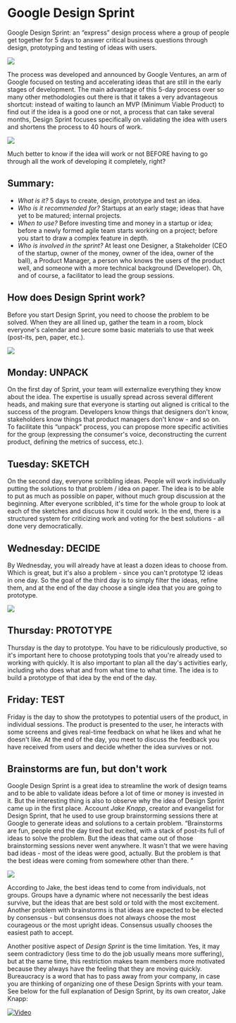 # Google Design Sprint
Google Design Sprint: an “express” design process where a group of people get together for 5 days to answer critical business questions through design, prototyping and testing of ideas with users.

<img src="./photo1.jpg"  /> 

The process was developed and announced by Google Ventures, an arm of Google focused on testing and accelerating ideas that are still in the early stages of development.
The main advantage of this 5-day process over so many other methodologies out there is that it takes a very advantageous shortcut: instead of waiting to launch an MVP (Minimum Viable Product) to find out if the idea is a good one or not, a process that can take several months, Design Sprint focuses specifically on validating the idea with users and shortens the process to 40 hours of work.

<img src="./photo2.png"  /> 

Much better to know if the idea will work or not BEFORE having to go through all the work of developing it completely, right?
## Summary:
 - *What is it?* 5 days to create, design, prototype and test an idea.
 - *Who is it recommended for?* Startups at an early stage; ideas that have yet to be matured; internal projects.
 - *When to use?* Before investing time and money in a startup or idea; before a newly formed agile team starts working on a project; before you start to draw a complex feature in depth.
 - *Who is involved in the sprint?* At least one Designer, a Stakeholder (CEO of the startup, owner of the money, owner of the idea, owner of the ball), a Product Manager, a person who knows the users of the product well, and someone with a more technical background (Developer). Oh, and of course, a facilitator to lead the group sessions.
 
## How does Design Sprint work?
Before you start Design Sprint, you need to choose the problem to be solved. When they are all lined up, gather the team in a room, block everyone's calendar and secure some basic materials to use that week (post-its, pen, paper, etc.).


<img src="./photo3.jpg"  /> 

## Monday: UNPACK
On the first day of Sprint, your team will externalize everything they know about the idea. The expertise is usually spread across several different heads, and making sure that everyone is starting out aligned is critical to the success of the program. Developers know things that designers don't know, stakeholders know things that product managers don't know - and so on. To facilitate this “unpack” process, you can propose more specific activities for the group (expressing the consumer's voice, deconstructing the current product, defining the metrics of success, etc.).

## Tuesday: SKETCH
On the second day, everyone scribbling ideas. People will work individually putting the solutions to that problem / idea on paper. The idea is to be able to put as much as possible on paper, without much group discussion at the beginning. After everyone scribbled, it's time for the whole group to look at each of the sketches and discuss how it could work. In the end, there is a structured system for criticizing work and voting for the best solutions - all done very democratically.

## Wednesday: DECIDE
By Wednesday, you will already have at least a dozen ideas to choose from. Which is great, but it's also a problem - since you can't prototype 12 ideas in one day. So the goal of the third day is to simply filter the ideas, refine them, and at the end of the day choose a single idea that you are going to prototype.

<img src="./photo4.jpg"  /> 

## Thursday: PROTOTYPE
Thursday is the day to prototype. You have to be ridiculously productive, so it's important here to choose prototyping tools that you're already used to working with quickly. It is also important to plan all the day's activities early, including who does what and from what time to what time. The idea is to build a prototype of that idea by the end of the day.

## Friday: TEST
Friday is the day to show the prototypes to potential users of the product, in individual sessions. The product is presented to the user, he interacts with some screens and gives real-time feedback on what he likes and what he doesn't like. At the end of the day, you meet to discuss the feedback you have received from users and decide whether the idea survives or not.

## Brainstorms are fun, but don't work
Google Design Sprint is a great idea to streamline the work of design teams and to be able to validate ideas before a lot of time or money is invested in it. But the interesting thing is also to observe why the idea of Design Sprint came up in the first place.
Account *Jake Knapp*, creator and evangelist for Design Sprint, that he used to use group brainstorming sessions there at Google to generate ideas and solutions to a certain problem. “Brainstorms are fun, people end the day tired but excited, with a stack of post-its full of ideas to solve the problem. But the ideas that came out of those brainstorming sessions never went anywhere. It wasn't that we were having bad ideas - most of the ideas were good, actually. But the problem is that the best ideas were coming from somewhere other than there. ”

<img src="./photo5.jpg"  /> 

According to Jake, the best ideas tend to come from individuals, not groups. Groups have a dynamic where not necessarily the best ideas survive, but the ideas that are best sold or told with the most excitement. Another problem with brainstorms is that ideas are expected to be elected by consensus - but consensus does not always choose the most courageous or the most upright ideas. Consensus usually chooses the easiest path to accept.

Another positive aspect of *Design Sprint* is the time limitation. Yes, it may seem contradictory (less time to do the job usually means more suffering), but at the same time, this restriction makes team members more motivated because they always have the feeling that they are moving quickly. Bureaucracy is a word that has to pass away from your company, in case you are thinking of organizing one of these Design Sprints with your team.
See below for the full explanation of Design Sprint, by its own creator, Jake Knapp:

[![Video](video.png)](https://www.youtube.com/watch?v=aWQUSiOZ0x8&feature=emb_logo)
